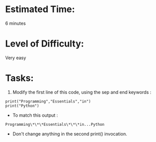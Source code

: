 # Estimated Time:
6 minutes

# Level of Difficulty:
Very easy

# Tasks:
1. Modify the first line of this code, using the sep and end keywords :
```
print("Programming","Essentials","in")
print("Python")
```
* To match this output :
```
Programming\*\*\*Essentials\*\*\*in...Python
```
* Don't change anything in the second print() invocation.
 


